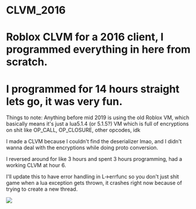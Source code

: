 # CLVM_2016
# Roblox CLVM for a 2016 client, I programmed everything in here from scratch.
# I programmed for 14 hours straight lets go, it was very fun.

Things to note:
Anything before mid 2019 is using the old Roblox VM, which basically means it's just a lua5.1.4 (or 5.1.5?) VM which is full of encryptions on shit like OP_CALL, OP_CLOSURE, other opcodes, idk

I made a CLVM because I couldn't find the deserializer lmao, and I didn't wanna deal with the encryptions while doing proto conversion.

I reversed around for like 3 hours and spent 3 hours programming, had a working CLVM at hour 6.

I'll update this to have error handling in L->errfunc so you don't just shit game when a lua exception gets thrown, it crashes right now because of trying to create a new thread.

![](https://gyazo.com/81147b516b120d3dbeda1f73565f2ea6)
